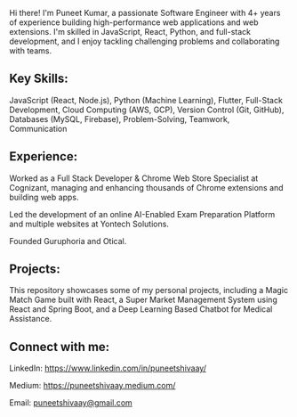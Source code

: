 Hi there!  I'm Puneet Kumar, a passionate Software Engineer with 4+ years of experience building high-performance web applications and web extensions. I'm skilled in JavaScript, React, Python, and full-stack development, and I enjoy tackling challenging problems and collaborating with teams.

## Key Skills:

JavaScript (React, Node.js), 
Python (Machine Learning), 
Flutter, 
Full-Stack Development, 
Cloud Computing (AWS, GCP), 
Version Control (Git, GitHub), 
Databases (MySQL, Firebase), 
Problem-Solving, 
Teamwork, 
Communication

## Experience:

Worked as a Full Stack Developer & Chrome Web Store Specialist at Cognizant, managing and enhancing thousands of Chrome extensions and building web apps.

Led the development of an online AI-Enabled Exam Preparation Platform and multiple websites at Yontech Solutions.

Founded Guruphoria and Otical.

## Projects:

This repository showcases some of my personal projects, including a Magic Match Game built with React, a Super Market Management System using React and Spring Boot, and a Deep Learning Based Chatbot for Medical Assistance.

## Connect with me:

LinkedIn: https://www.linkedin.com/in/puneetshivaay/ 

Medium: https://puneetshivaay.medium.com/

Email: puneetshivaay@gmail.com


<!--
**PuneetShivaay/PuneetShivaay** is a ✨ _special_ ✨ repository because its `README.md` (this file) appears on your GitHub profile.

Here are some ideas to get you started:

- 🔭 I’m currently working on Vragger Community Project.
- 🌱 I’m currently learning Flutter, JavaScript, Python.
- 👯 I’m looking to collaborate on ...
- 🤔 I’m looking for help with Flutter.
- 💬 Ask me about Python.
- 📫 How to reach me: Search on Google - PuneetShivaay
- 😄 Pronouns: ...
- ⚡ Fun fact: Engineer, Teacher, Writer, Learner
-->
